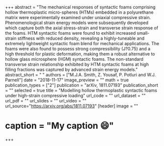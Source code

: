 +++
abstract = "The mechanical responses of syntactic foams comprising hollow thermoplastic micro-spheres (HTMs) embedded in a polyurethane matrix were experimentally examined under uniaxial compressive strain. Phenomenological strain energy models were subsequently developed which capture both the axial stress-strain and transverse strain response of the foams. HTM syntactic foams were found to exhibit increased small-strain stiffness with reduced density, revealing a highly-tuneable and extremely lightweight syntactic foam blend for mechanical applications. The foams were also found to possess strong compressibility (J?0.75) and a high threshold for plastic deformation, making them a robust alternative to hollow glass microsphere (HGM) syntactic foams. The non-standard transverse strain relationship exhibited by HTM syntactic foams at high filling fractions was captured by advanced strain energy models."
abstract_short = " "
authors = ["M.J.A. Smith, Z. Yousaf, P. Potluri and W.J. Parnell"]
date = "2018-11-17"
image_preview = ""
math = true
publication_types = ["2"]
publication = "arXiv, 1811.07193"
publication_short = ""
selected = true
title = "Modelling hollow thermoplastic syntactic foams under high-strain compressive loading"
url_code = ""
url_dataset = ""
url_pdf = ""
url_slides = ""
url_video = ""
url_source="https://arxiv.org/abs/1811.07193"
 [header]
 image = ""
# caption = "My caption :smile:"
 

+++
